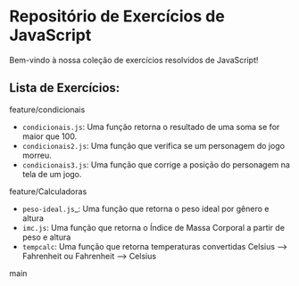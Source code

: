 # Repositório de Exercícios de JavaScript

Bem-vindo à nossa coleção de exercícios resolvidos de JavaScript! 

## Lista de Exercícios:

feature/condicionais
- `condicionais.js`: Uma função retorna o resultado de uma soma se for maior que 100.
- `condicionais2.js`: Uma função que verifica se um personagem do jogo morreu.
- `condicionais3.js`: Uma função que corrige a posição do personagem na tela de um jogo.

feature/Calculadoras
- `peso-ideal.js`_: Uma função que retorna o peso ideal por gênero e altura
- `imc.js`: Uma função que retorna o Índice de Massa Corporal a partir de peso e altura
- `tempcalc`: Uma função que retorna temperaturas convertidas Celsius --> Fahrenheit ou Fahrenheit --> Celsius




main

